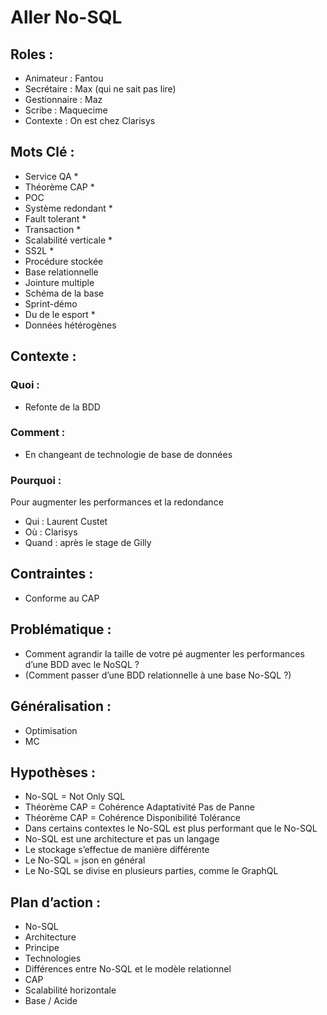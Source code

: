 # Aller No-SQL
## Roles :
- Animateur : Fantou
- Secrétaire : Max (qui ne sait pas lire)
- Gestionnaire : Maz
- Scribe : Maquecime
- Contexte : On est chez Clarisys

## Mots Clé :
- Service QA *
- Théorème CAP *
- POC
- Système redondant *
- Fault tolerant *
- Transaction *
- Scalabilité verticale *
- SS2L *
- Procédure stockée
- Base relationnelle
- Jointure multiple
- Schéma de la base
- Sprint-démo
- Du de le esport *
- Données hétérogènes

## Contexte :
### Quoi :
- Refonte de la BDD

### Comment :
- En changeant de technologie de base de données

### Pourquoi : 
Pour augmenter les performances et la redondance

- Qui : Laurent Custet
- Où : Clarisys
- Quand : après le stage de Gilly

## Contraintes :
- Conforme au CAP

## Problématique :
- Comment agrandir la taille de votre pé augmenter les performances d’une BDD avec le NoSQL ?
- (Comment passer d’une BDD relationnelle à une base No-SQL ?)

## Généralisation :
- Optimisation
- MC 

## Hypothèses :
- No-SQL = Not Only SQL
- Théorème CAP = Cohérence Adaptativité Pas de Panne
- Théorème CAP = Cohérence Disponibilité Tolérance
- Dans certains contextes le No-SQL est plus performant que le No-SQL
- No-SQL est une architecture et pas un langage
- Le stockage s’effectue de manière différente
- Le No-SQL = json en général
- Le No-SQL se divise en plusieurs parties, comme le GraphQL

## Plan d’action :

- No-SQL
- Architecture
- Principe
- Technologies
- Différences entre No-SQL et le modèle relationnel
- CAP
- Scalabilité horizontale
- Base / Acide
